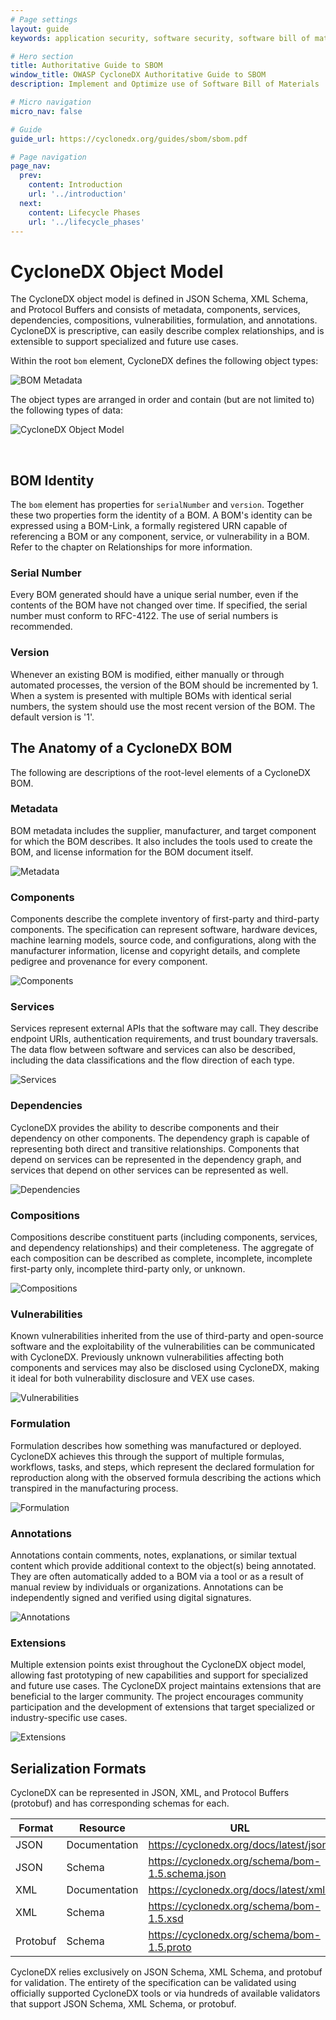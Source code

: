 ```yaml
---
# Page settings
layout: guide
keywords: application security, software security, software bill of material, SBOM, BOM, open source, supply chain, specification, spdx, license, package url, purl, cpe

# Hero section
title: Authoritative Guide to SBOM
window_title: OWASP CycloneDX Authoritative Guide to SBOM
description: Implement and Optimize use of Software Bill of Materials

# Micro navigation
micro_nav: false

# Guide
guide_url: https://cyclonedx.org/guides/sbom/sbom.pdf

# Page navigation
page_nav:
  prev:
    content: Introduction
    url: '../introduction'
  next:
    content: Lifecycle Phases
    url: '../lifecycle_phases'
---
```


# CycloneDX Object Model
The CycloneDX object model is defined in JSON Schema, XML Schema, and Protocol Buffers and consists of metadata,
components, services, dependencies, compositions, vulnerabilities, formulation, and annotations. CycloneDX is
prescriptive, can easily describe complex relationships, and is extensible to support specialized and future use cases.

Within the root `bom` element, CycloneDX defines the following object types:

![BOM Metadata](../../../theme/assets/images/guides/SBOM/CycloneDX-Object-Type-Overview.svg)

The object types are arranged in order and contain (but are not limited to) the following types of data:

![CycloneDX Object Model](../../../theme/assets/images/CycloneDX-Object-Model-Swimlane.svg)

<div style="page-break-after: always; visibility: hidden">
\newpage
</div>

## BOM Identity
The `bom` element has properties for `serialNumber` and `version`. Together these two properties form the
identity of a BOM. A BOM's identity can be expressed using a BOM-Link, a formally registered URN capable of referencing
a BOM or any component, service, or vulnerability in a BOM. Refer to the chapter on Relationships for more information.

### Serial Number
Every BOM generated should have a unique serial number, even if the contents of the BOM have not changed over time.
If specified, the serial number must conform to RFC-4122. The use of serial numbers is recommended.

### Version
Whenever an existing BOM is modified, either manually or through automated processes, the version of the BOM should be
incremented by 1. When a system is presented with multiple BOMs with identical serial numbers, the system should use
the most recent version of the BOM. The default version is '1'.

## The Anatomy of a CycloneDX BOM
The following are descriptions of the root-level elements of a CycloneDX BOM.

### Metadata
BOM metadata includes the supplier, manufacturer, and target component for which the BOM describes. It also includes
the tools used to create the BOM, and license information for the BOM document itself.

![Metadata](../../../theme/assets/images/guides/SBOM/Metadata.svg)


### Components
Components describe the complete inventory of first-party and third-party components. The specification can represent
software, hardware devices, machine learning models, source code, and configurations, along with the manufacturer
information, license and copyright details, and complete pedigree and provenance for every component.

![Components](../../../theme/assets/images/guides/SBOM/Components.svg)

### Services
Services represent external APIs that the software may call. They describe endpoint URIs, authentication
requirements, and trust boundary traversals. The data flow between software and services can also be described,
including the data classifications and the flow direction of each type.

![Services](../../../theme/assets/images/guides/SBOM/Services.svg)

### Dependencies
CycloneDX provides the ability to describe components and their dependency on other components. The dependency graph is
capable of representing both direct and transitive relationships. Components that depend on services can be represented
in the dependency graph, and services that depend on other services can be represented as well.

![Dependencies](../../../theme/assets/images/guides/SBOM/Dependencies.svg)

### Compositions
Compositions describe constituent parts (including components, services, and dependency relationships) and their
completeness. The aggregate of each composition can be described as complete, incomplete, incomplete first-party only,
incomplete third-party only, or unknown.

![Compositions](../../../theme/assets/images/guides/SBOM/Compositions.svg)

### Vulnerabilities
Known vulnerabilities inherited from the use of third-party and open-source software and the exploitability of the
vulnerabilities can be communicated with CycloneDX. Previously unknown vulnerabilities affecting both components and
services may also be disclosed using CycloneDX, making it ideal for both vulnerability disclosure and VEX use cases.

![Vulnerabilities](../../../theme/assets/images/guides/SBOM/Vulnerabilities.svg)

### Formulation
Formulation describes how something was manufactured or deployed. CycloneDX achieves this through the support of multiple
formulas, workflows, tasks, and steps, which represent the declared formulation for reproduction along with the observed 
formula describing the actions which transpired in the manufacturing process.

![Formulation](../../../theme/assets/images/guides/SBOM/Formulation.svg)

### Annotations
Annotations contain comments, notes, explanations, or similar textual content which provide additional context to the
object(s) being annotated. They are often automatically added to a BOM via a tool or as a result of manual review by
individuals or organizations. Annotations can be independently signed and verified using digital signatures.

![Annotations](../../../theme/assets/images/guides/SBOM/Annotations.svg)

### Extensions
Multiple extension points exist throughout the CycloneDX object model, allowing fast prototyping of new capabilities and
support for specialized and future use cases. The CycloneDX project maintains extensions that are beneficial to the
larger community. The project encourages community participation and the development of extensions that target specialized
or industry-specific use cases.

![Extensions](../../../theme/assets/images/guides/SBOM/Extensions.svg)

## Serialization Formats
CycloneDX can be represented in JSON, XML, and Protocol Buffers (protobuf) and has corresponding schemas for each.

| **Format** | **Resource**  | **URL**                                          |
|------------|---------------|--------------------------------------------------|
| JSON       | Documentation | https://cyclonedx.org/docs/latest/json/          |
| JSON       | Schema        | https://cyclonedx.org/schema/bom-1.5.schema.json |
| XML        | Documentation | https://cyclonedx.org/docs/latest/xml/           |
| XML        | Schema        | https://cyclonedx.org/schema/bom-1.5.xsd         |
| Protobuf   | Schema        | https://cyclonedx.org/schema/bom-1.5.proto       |


CycloneDX relies exclusively on JSON Schema, XML Schema, and protobuf for validation. The entirety of the specification
can be validated using officially supported CycloneDX tools or via hundreds of available validators that support JSON
Schema, XML Schema, or protobuf.

<div style="page-break-after: always; visibility: hidden">
\newpage
</div>